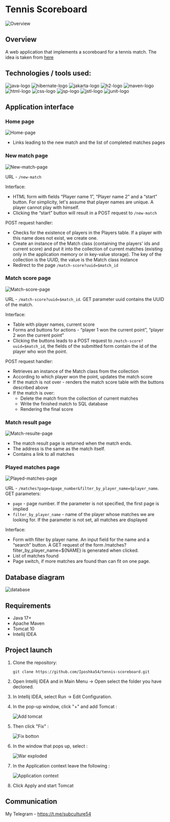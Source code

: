 # Tennis Scoreboard

![Overview](https://github.com/VladislavLevchikIsAProger/tennis_scoreboard/assets/153897612/1087e983-d3b1-4aff-ba5f-3dd1834fc9d3)

## Overview

A web application that implements a scoreboard for a tennis match. The idea is taken from [here](https://zhukovsd.github.io/java-backend-learning-course/Projects/TennisScoreboard/)

## Technologies / tools used:
![java-logo](https://github.com/VladislavLevchikIsAProger/tennis_scoreboard/assets/153897612/bc1ab298-7a78-42ec-8813-05b38668310e)
![hibernate-logo](https://github.com/VladislavLevchikIsAProger/tennis_scoreboard/assets/153897612/071df0a5-79ef-4435-9c98-5a9b2383d420)
![jakarta-logo](https://github.com/VladislavLevchikIsAProger/tennis_scoreboard/assets/153897612/0d339161-2abb-419e-9918-e6347b7c686e)
![h2-logo](https://github.com/VladislavLevchikIsAProger/tennis_scoreboard/assets/153897612/3e65f8a8-a9a7-44bc-85c8-42d173338c74)
![maven-logo](https://github.com/VladislavLevchikIsAProger/tennis_scoreboard/assets/153897612/159c5f30-83db-49a2-906a-fc92a071eeff)
![html-logo](https://github.com/VladislavLevchikIsAProger/tennis_scoreboard/assets/153897612/cf73900e-a565-405d-b7dd-cc05f9429c2f)
![css-logo](https://github.com/VladislavLevchikIsAProger/tennis_scoreboard/assets/153897612/d7d9ecf6-1cfb-4fe1-ba32-dd43d59921a8)
![jsp-logo](https://github.com/VladislavLevchikIsAProger/tennis_scoreboard/assets/153897612/dc929923-33e6-4d73-a4c0-6eb3638b6ab5)
![jstl-logo](https://github.com/VladislavLevchikIsAProger/tennis_scoreboard/assets/153897612/782f3a65-deb3-4fd2-9021-e8dfbb387cad)
![junit-logo](https://github.com/VladislavLevchikIsAProger/tennis_scoreboard/assets/153897612/a1a05826-fecb-4b7a-827c-946ffc72da32)


## Application interface

### Home page

![Home-page](https://github.com/VladislavLevchikIsAProger/tennis_scoreboard/assets/153897612/26ac65bb-4052-4264-b448-cf942fa6ffee)

 - Links leading to the new match and the list of completed matches pages

### New match page

![New-match-page](https://github.com/VladislavLevchikIsAProger/tennis_scoreboard/assets/153897612/3c7ba520-f151-4da2-8c2d-5722cde18dbd)

URL - `/new-match`

Interface:

 - HTML form with fields “Player name 1”, “Player name 2” and a “start” button. For simplicity, let's assume that player names are unique. A player cannot play with himself.
 - Clicking the “start” button will result in a POST request to `/new-match`

POST request handler:

 - Checks for the existence of players in the Players table. If a player with this name does not exist, we create one.
 - Create an instance of the Match class (containing the players' ids and current score) and put it into the collection of current matches (existing only in the application memory or in key-value storage). The key of the collection is the UUID, the value is the Match class instance
 - Redirect to the page `/match-score?uuid=$match_id`


### Match score page

![Match-score-page](https://github.com/VladislavLevchikIsAProger/tennis_scoreboard/assets/153897612/b5aa3411-fbfe-4b82-942f-ed10e51503f1)

URL - `/match-score?uuid=$match_id`. GET parameter uuid contains the UUID of the match.

Interface:

 - Table with player names, current score
 - Forms and buttons for actions - “player 1 won the current point”, “player 2 won the current point”
 - Clicking the buttons leads to a POST request to `/match-score?uuid=$match_id`, the fields of the submitted form contain the id of the player who won the point.

POST request handler:

 - Retrieves an instance of the Match class from the collection
 - According to which player won the point, updates the match score
 - If the match is not over - renders the match score table with the buttons described above
 - If the match is over:
   - Delete the match from the collection of current matches
   - Write the finished match to SQL database
   - Rendering the final score

### Match result page

![Match-resulte-page](https://github.com/VladislavLevchikIsAProger/tennis_scoreboard/assets/153897612/bf6f36cb-f4f3-49a9-9715-e786e8c0873f)

 - The match result page is returned when the match ends.
 - The address is the same as the match itself.
 - Contains a link to all matches


### Played matches page 

![Played-matches-page](https://github.com/VladislavLevchikIsAProger/tennis_scoreboard/assets/153897612/14e69fbe-a72d-4b8b-a6db-d5c59a3cbe01)

URL - `/matches?page=$page_number&filter_by_player_name=$player_name`. GET parameters:
 - `page` - page number. If the parameter is not specified, the first page is implied
 - `filter_by_player_name` - name of the player whose matches we are looking for. If the parameter is not set, all matches are displayed

Interface:

 - Form with filter by player name. An input field for the name and a “search” button. A GET request of the form /matches?filter_by_player_name=${NAME} is generated when clicked.
 - List of matches found
 - Page switch, if more matches are found than can fit on one page.

## Database diagram

![database](https://github.com/VladislavLevchikIsAProger/tennis_scoreboard/assets/153897612/4285a97a-c018-402e-993d-4f419f64d235)

## Requirements
  + Java 17+
  + Apache Maven
  + Tomcat 10
  + Intellij IDEA

## Project launch

1. Clone the repository:
   ```
   git clone https://github.com/Iposhka54/tennis-scoreboard.git
   ```

2. Open Intellij IDEA and in Main Menu -> Open select the folder you have decloned.
   
3. In Intellij IDEA, select Run -> Edit Configuration.
  
4. In the pop-up window, click "+" and add Tomcat :
   
    ![Add tomcat](https://github.com/VladislavLevchikIsAProger/tennis_scoreboard/assets/153897612/66f677af-ce05-4676-8dc7-09bc8cbf5db5)

5. Then click "Fix" : 

    ![Fix botton](https://github.com/VladislavLevchikIsAProger/currency_exchange/assets/153897612/516b7afb-42ef-4374-b96e-2a49d3f866c9)

6. In the window that pops up, select :

   ![War exploded](https://github.com/VladislavLevchikIsAProger/tennis_scoreboard/assets/153897612/f9c8ffed-8f6f-41a7-8fe7-3e0cab9708d4)


7. In the Application context leave the following :
   
   ![Application context](https://github.com/VladislavLevchikIsAProger/currency_exchange/assets/153897612/895091c7-dd29-49b9-8edc-c9b5f29cf018)

8. Click Apply and start Tomcat

## Communication
My Telegram - https://t.me/subculture54
